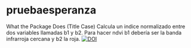 # pruebaesperanza
What the Package Does (Title Case)
Calcula un indice normalizado entre dos variables llamadas b1 y b2. 
Para hacer ndvi b1 debería ser la banda infrarroja cercana y b2 la roja. 
[![DOI](https://zenodo.org/badge/448973138.svg)](https://zenodo.org/badge/latestdoi/448973138)
